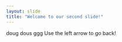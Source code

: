 ```yaml
---
layout: slide
title: "Welcome to our second slide!"
---
```

doug dous ggg
Use the left arrow to go back!
